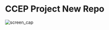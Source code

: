 # CCEP Project New Repo

![screen_cap](https://github.com/datakind/ccep-new-year/blob/master/assets/screencap.png?raw=true "screen_cap")


